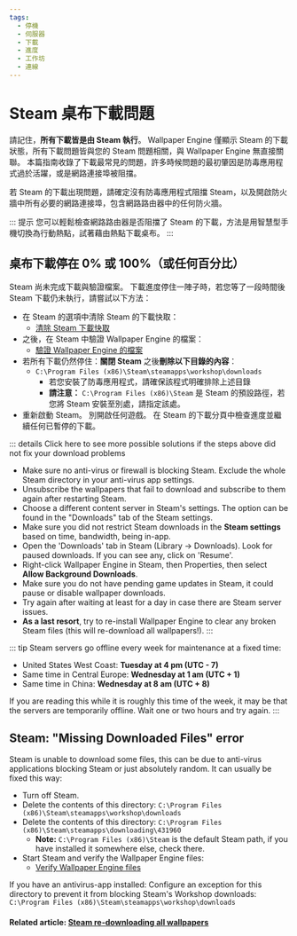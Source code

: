 ```yaml
---
tags:
  - 停機
  - 伺服器
  - 下載
  - 進度
  - 工作坊
  - 連線
---
```


# Steam 桌布下載問題

請記住，**所有下載皆是由 Steam 執行**。 Wallpaper Engine 僅顯示 Steam 的下載狀態，所有下載問題皆與您的 Steam 問題相關，與 Wallpaper Engine 無直接關聯。 本篇指南收錄了下載最常見的問題，許多時候問題的最初肇因是防毒應用程式過於活躍，或是網路連接埠被阻擋。

若 Steam 的下載出現問題，請確定沒有防毒應用程式阻擋 Steam，以及開啟防火牆中所有必要的網路連接埠，包含網路路由器中的任何防火牆。

::: 提示 您可以輕鬆檢查網路路由器是否阻擋了 Steam 的下載，方法是用智慧型手機切換為行動熱點，試著藉由熱點下載桌布。 :::

## 桌布下載停在 0% 或 100%（或任何百分比）
Steam 尚未完成下載與驗證檔案。 下載進度停住一陣子時，若您等了一段時間後 Steam 下載仍未執行，請嘗試以下方法：

* 在 Steam 的選項中清除 Steam 的下載快取：
  * [清除 Steam 下載快取](https://support.steampowered.com/kb_article.php?ref=3134-TIAL-4638)
* 之後，在 Steam 中驗證 Wallpaper Engine 的檔案：
  * [驗證 Wallpaper Engine 的檔案](https://support.steampowered.com/kb_article.php?ref=2037-QEUH-3335)
* 若所有下載仍然停住：**關閉 Steam** 之後**刪除以下目錄的內容**：
  * `C:\Program Files (x86)\Steam\steamapps\workshop\downloads`
    * 若您安裝了防毒應用程式，請確保該程式明確排除上述目錄
    * **請注意：** `C:\Program Files (x86)\Steam` 是 Steam 的預設路徑，若您將 Steam 安裝至別處，請指定該處。
* 重新啟動 Steam。 別開啟任何遊戲。 在 Steam 的下載分頁中檢查進度並繼續任何已暫停的下載。

::: details Click here to see more possible solutions if the steps above did not fix your download problems
* Make sure no anti-virus or firewall is blocking Steam. Exclude the whole Steam directory in your anti-virus app settings.
* Unsubscribe the wallpapers that fail to download and subscribe to them again after restarting Steam.
* Choose a different content server in Steam's settings. The option can be found in the "Downloads" tab of the Steam settings.
* Make sure you did not restrict Steam downloads in the **Steam settings** based on time, bandwidth, being in-app.
* Open the 'Downloads' tab in Steam (Library -> Downloads). Look for paused downloads. If you can see any, click on 'Resume'.
* Right-click Wallpaper Engine in Steam, then Properties, then select **Allow Background Downloads**.
* Make sure you do not have pending game updates in Steam, it could pause or disable wallpaper downloads.
* Try again after waiting at least for a day in case there are Steam server issues.
* **As a last resort**, try to re-install Wallpaper Engine to clear any broken Steam files (this will re-download all wallpapers!). :::

::: tip Steam servers go offline every week for maintenance at a fixed time:

* United States West Coast: **Tuesday at 4 pm (UTC - 7)**
* Same time in Central Europe: **Wednesday at 1 am (UTC + 1)**
* Same time in China: **Wednesday at 8 am (UTC + 8)**

If you are reading this while it is roughly this time of the week, it may be that the servers are temporarily offline. Wait one or two hours and try again. :::

## Steam: "Missing Downloaded Files" error

Steam is unable to download some files, this can be due to anti-virus applications blocking Steam or just absolutely random. It can usually be fixed this way:

* Turn off Steam.
* Delete the contents of this directory: `C:\Program Files (x86)\Steam\steamapps\workshop\downloads`
* Delete the contents of this directory: `C:\Program Files (x86)\Steam\steamapps\downloading\431960`
  * **Note:** `C:\Program Files (x86)\Steam` is the default Steam path, if you have installed it somewhere else, check there.
* Start Steam and verify the Wallpaper Engine files:
  * [Verify Wallpaper Engine files](https://support.steampowered.com/kb_article.php?ref=2037-QEUH-3335)

If you have an antivirus-app installed: Configure an exception for this directory to prevent it from blocking Steam's Workshop downloads: `C:\Program Files (x86)\Steam\steamapps\workshop\downloads`

#### Related article: [Steam re-downloading all wallpapers](/steam/redownload)